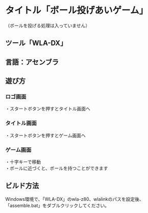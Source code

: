 # タイトル「ボール投げあいゲーム」

（ボールを投げる処理は入っていません）

## ツール「WLA-DX」

## 言語：アセンブラ

## 遊び方

### ロゴ画面

・スタートボタンを押すとタイトル画面へ

### タイトル画面

・スタートボタンを押すとゲーム画面へ

### ゲーム画面

・十字キーで移動  
・ボールに近づくと、ボールを持つことができます

## ビルド方法

Windows環境で、「WLA-DX」のwla-z80、wlalinkのパスを設定後、「assemble.bat」をダブルクリックしてください。
